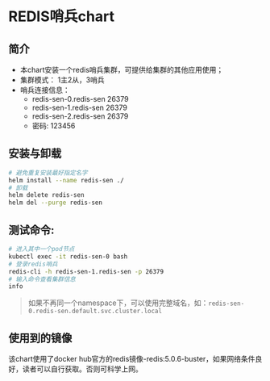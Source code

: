 # REDIS哨兵chart 


## 简介

* 本chart安装一个redis哨兵集群，可提供给集群的其他应用使用；
* 集群模式： 1主2从，3哨兵
* 哨兵连接信息： 
  * redis-sen-0.redis-sen 26379
  * redis-sen-1.redis-sen 26379
  * redis-sen-2.redis-sen 26379
  * 密码: 123456

## 安装与卸载

```bash
# 避免重复安装最好指定名字
helm install --name redis-sen ./
# 卸载
helm delete redis-sen 
helm del --purge redis-sen
```

## 测试命令: 

```bash
# 进入其中一个pod节点
kubectl exec -it redis-sen-0 bash 
# 登录redis哨兵
redis-cli -h redis-sen-1.redis-sen -p 26379
# 输入命令查看集群信息
info 
```

> 如果不再同一个namespace下，可以使用完整域名，如：``redis-sen-0.redis-sen.default.svc.cluster.local``


## 使用到的镜像

该chart使用了docker hub官方的redis镜像-redis:5.0.6-buster，如果网络条件良好，读者可以自行获取。否则可科学上网。